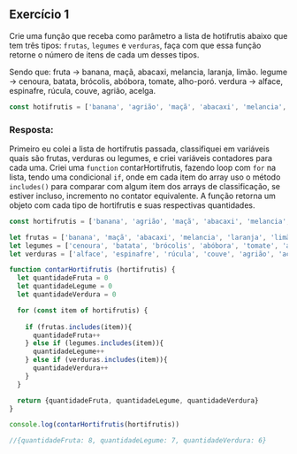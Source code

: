 ## Exercício 1

Crie uma função que receba como parâmetro a lista de hotifrutis abaixo que tem três tipos: `frutas`, `legumes` e `verduras`, faça com que essa função retorne o número de itens de cada um desses tipos.

Sendo que:
fruta → banana, maçã, abacaxi, melancia, laranja, limão.
legume → cenoura, batata, brócolis, abóbora, tomate, alho-poró.
verdura → alface, espinafre, rúcula, couve, agrião, acelga.

```jsx
const hotifrutis = ['banana', 'agrião', 'maçã', 'abacaxi', 'melancia', 'laranja', 'limão','cenoura', 'melancia', 'batata', 'brócolis', 'abóbora', 'tomate', 'alho-poró', 'alface', 'espinafre', 'rúcula', 'couve', 'acelga', 'maçã', 'batata' ];

```

### Resposta:

Primeiro eu colei a lista de hortifrutis passada, classifiquei em variáveis quais são frutas, verduras ou legumes, e criei variáveis contadores para cada uma. Criei uma `function` contarHortifrutis, fazendo loop com `for` na lista, tendo uma condicional `if`, onde em cada item do array uso o método `includes()` para comparar com algum item dos arrays de classificação, se estiver incluso, incremento no contator equivalente. A função retorna um objeto com cada tipo de hortifrutis e suas respectivas quantidades.

```jsx
const hortifrutis = ['banana', 'agrião', 'maçã', 'abacaxi', 'melancia', 'laranja', 'limão','cenoura', 'melancia', 'batata', 'brócolis', 'abóbora', 'tomate', 'alho-poró', 'alface', 'espinafre', 'rúcula', 'couve', 'acelga', 'maçã', 'batata' ];

let frutas = ['banana', 'maçã', 'abacaxi', 'melancia', 'laranja', 'limão'];
let legumes = ['cenoura', 'batata', 'brócolis', 'abóbora', 'tomate', 'alho-poró'];
let verduras = ['alface', 'espinafre', 'rúcula', 'couve', 'agrião', 'acelga'];

function contarHortifrutis (hortifrutis) {
  let quantidadeFruta = 0
  let quantidadeLegume = 0
  let quantidadeVerdura = 0

  for (const item of hortifrutis) {
    
    if (frutas.includes(item)){
      quantidadeFruta++
    } else if (legumes.includes(item)){
      quantidadeLegume++
    } else if (verduras.includes(item)){
      quantidadeVerdura++
    }
  }

  return {quantidadeFruta, quantidadeLegume, quantidadeVerdura}
}

console.log(contarHortifrutis(hortifrutis))

//{quantidadeFruta: 8, quantidadeLegume: 7, quantidadeVerdura: 6}

```